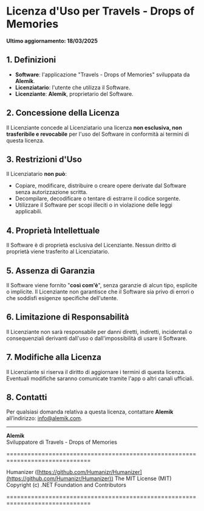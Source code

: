 # Licenza d'Uso per Travels - Drops of Memories

**Ultimo aggiornamento: 18/03/2025**

## 1. Definizioni
- **Software**: l'applicazione "Travels - Drops of Memories" sviluppata da **Alemik**.
- **Licenziatario**: l'utente che utilizza il Software.
- **Licenziante**: **Alemik**, proprietario del Software.

## 2. Concessione della Licenza
Il Licenziante concede al Licenziatario una licenza **non esclusiva, non trasferibile e revocabile** per l'uso del Software in conformità ai termini di questa licenza.

## 3. Restrizioni d'Uso
Il Licenziatario **non può**:
- Copiare, modificare, distribuire o creare opere derivate dal Software senza autorizzazione scritta.
- Decompilare, decodificare o tentare di estrarre il codice sorgente.
- Utilizzare il Software per scopi illeciti o in violazione delle leggi applicabili.

## 4. Proprietà Intellettuale
Il Software è di proprietà esclusiva del Licenziante. Nessun diritto di proprietà viene trasferito al Licenziatario.

## 5. Assenza di Garanzia
Il Software viene fornito "**così com'è**", senza garanzie di alcun tipo, esplicite o implicite. Il Licenziante non garantisce che il Software sia privo di errori o che soddisfi esigenze specifiche dell'utente.

## 6. Limitazione di Responsabilità
Il Licenziante non sarà responsabile per danni diretti, indiretti, incidentali o consequenziali derivanti dall'uso o dall'impossibilità di usare il Software.

## 7. Modifiche alla Licenza
Il Licenziante si riserva il diritto di aggiornare i termini di questa licenza. Eventuali modifiche saranno comunicate tramite l'app o altri canali ufficiali.

## 8. Contatti
Per qualsiasi domanda relativa a questa licenza, contattare **Alemik** all’indirizzo: info@alemik.com.

---
**Alemik**  
Sviluppatore di Travels - Drops of Memories


==============================================================================

Humanizer ([https://github.com/Humanizr/Humanizer](https://github.com/Humanizr/Humanizer))
The MIT License (MIT)
Copyright (c) .NET Foundation and Contributors

==============================================================================

